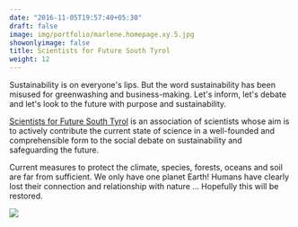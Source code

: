 ```yaml
---
date: "2016-11-05T19:57:40+05:30"
draft: false
image: img/portfolio/marlene.homepage.xy.5.jpg
showonlyimage: false
title: Scientists for Future South Tyrol
weight: 12
---
```


Sustainability is on everyone's lips. But the word sustainability has been misused for greenwashing and business-making. Let's inform, let's debate and let's look to the future with purpose and sustainability.
<!--more-->

[Scientists for Future South Tyrol](https://www.scientistsforfuture.bz/blog/) is an association of scientists whose aim is to actively contribute the current state of science in a well-founded and comprehensible form to the social debate on sustainability and safeguarding the future.

Current measures to protect the climate, species, forests, oceans and soil are far from sufficient. We only have one planet Earth! Humans have clearly lost their connection and relationship with nature ... Hopefully this will be restored.

![](/portfolio/work7_files/destroy.jpg)

